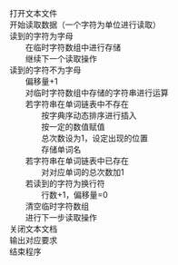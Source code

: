 打开文本文件  
开始读取数据（一个字符为单位进行读取）  
读到的字符为字母  
&emsp;&emsp;在临时字符数组中进行存储  
&emsp;&emsp;继续下一个读取操作  
读到的字符不为字母  
&emsp;&emsp;偏移量+1  
&emsp;&emsp;对临时字符数组中存储的字符串进行运算  
&emsp;&emsp;若字符串在单词链表中不存在  
&emsp;&emsp;&emsp;&emsp;按字典序动态排序进行插入  
&emsp;&emsp;&emsp;&emsp;按一定的数值赋值  
&emsp;&emsp;&emsp;&emsp;总次数设为1，设定出现的位置  
&emsp;&emsp;&emsp;&emsp;存储单词名  
&emsp;&emsp;若字符串在单词链表中已存在  
&emsp;&emsp;&emsp;&emsp;对对应单词的总次数加1  
&emsp;&emsp;若读到的字符为换行符  
&emsp;&emsp;&emsp;&emsp;行数+1，偏移量=0  
&emsp;&emsp;清空临时字符数组  
&emsp;&emsp;进行下一步读取操作  
关闭文本文档  
输出对应要求  
结束程序  